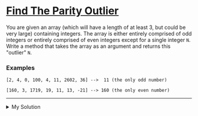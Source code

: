 # [Find The Parity Outlier](https://www.codewars.com/kata/5526fc09a1bbd946250002dc)

You are given an array (which will have a length of at least 3, but could be very large) containing integers. The array
is either entirely comprised of odd integers or entirely comprised of even integers except for a single integer `N`.
Write a method that takes the array as an argument and returns this "outlier" `N`.

### Examples

```
[2, 4, 0, 100, 4, 11, 2602, 36] -->  11 (the only odd number)

[160, 3, 1719, 19, 11, 13, -21] --> 160 (the only even number)
```

---

<details><summary>My Solution</summary>

```js
function findOutlier(integers) {
  let evenCount = 0;
  let oddCount = 0;
  let isEvenArray = false;

  // Count the first 3 integers
  for (let i = 0; i < 3; i++) {
    if (integers[i] % 2 === 0) evenCount++;
    else oddCount++;
  }

  // Check if the majority is even or odd
  isEvenArray = evenCount > oddCount;

  // Filter the array based on the majority parity and return the first element
  return integers.filter((integer) =>
    isEvenArray ? integer % 2 !== 0 : integer % 2 === 0,
  )[0];
}
```

</details>
